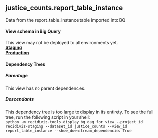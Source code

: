 ## justice_counts.report_table_instance
Data from the report_table_instance table imported into BQ

#### View schema in Big Query
This view may not be deployed to all environments yet.<br/>
[**Staging**](https://console.cloud.google.com/bigquery?pli=1&p=recidiviz-staging&page=table&project=recidiviz-staging&d=justice_counts&t=report_table_instance)
<br/>
[**Production**](https://console.cloud.google.com/bigquery?pli=1&p=recidiviz-123&page=table&project=recidiviz-123&d=justice_counts&t=report_table_instance)
<br/>

#### Dependency Trees

##### Parentage
This view has no parent dependencies.

##### Descendants
This dependency tree is too large to display in its entirety. To see the full tree, run the following script in your shell: <br/>
```python -m recidiviz.tools.display_bq_dag_for_view --project_id recidiviz-staging --dataset_id justice_counts --view_id report_table_instance --show_downstream_dependencies True```
